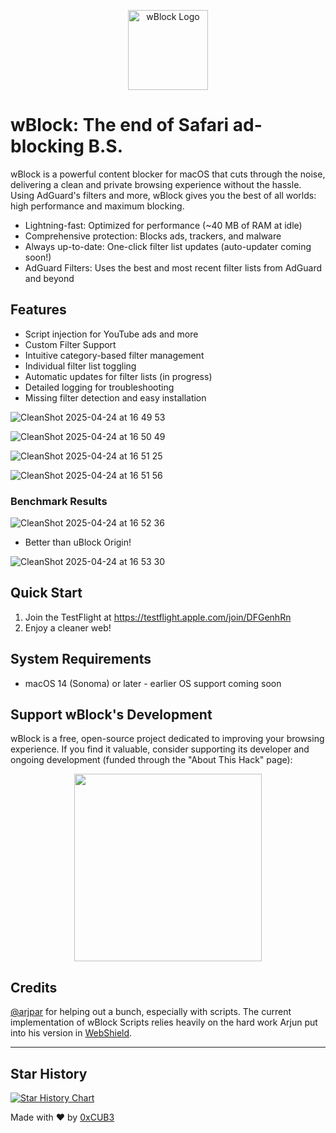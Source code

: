 <p align="center">
  <img src="https://github.com/user-attachments/assets/cf640d7c-7713-450c-9463-ac75ed4a9c36" alt="wBlock Logo" width="128"/>
</p>

# wBlock: The end of Safari ad-blocking B.S.

wBlock is a powerful content blocker for macOS that cuts through the noise, delivering a clean and private browsing experience without the hassle. Using AdGuard's filters and more, wBlock gives you the best of all worlds: high performance and maximum blocking. 

- Lightning-fast: Optimized for performance (~40 MB of RAM at idle)
- Comprehensive protection: Blocks ads, trackers, and malware
- Always up-to-date: One-click filter list updates (auto-updater coming soon!)
- AdGuard Filters: Uses the best and most recent filter lists from AdGuard and beyond

## Features

- Script injection for YouTube ads and more
- Custom Filter Support
- Intuitive category-based filter management
- Individual filter list toggling
- Automatic updates for filter lists (in progress)
- Detailed logging for troubleshooting
- Missing filter detection and easy installation

![CleanShot 2025-04-24 at 16 49 53](https://github.com/user-attachments/assets/a37e03b0-68d6-4a4b-b00a-f88da28f144c)

![CleanShot 2025-04-24 at 16 50 49](https://github.com/user-attachments/assets/5efff737-7e93-4814-905b-ceb452311582)

![CleanShot 2025-04-24 at 16 51 25](https://github.com/user-attachments/assets/bc42f31d-a313-4216-a656-220479a259e2)

![CleanShot 2025-04-24 at 16 51 56](https://github.com/user-attachments/assets/e777e966-1c9e-48ad-913b-871823816cc4)


### Benchmark Results

![CleanShot 2025-04-24 at 16 52 36](https://github.com/user-attachments/assets/d83e7bad-6240-46e7-94d3-cf7af8be51c5)
* Better than uBlock Origin!

![CleanShot 2025-04-24 at 16 53 30](https://github.com/user-attachments/assets/5504f841-e6fb-4359-9074-7d0fc23d5c48)


## Quick Start

1. Join the TestFlight at https://testflight.apple.com/join/DFGenhRn
2. Enjoy a cleaner web!

## System Requirements

- macOS 14 (Sonoma) or later - earlier OS support coming soon

## Support wBlock's Development

wBlock is a free, open-source project dedicated to improving your browsing experience. If you find it valuable, consider supporting its developer and ongoing development (funded through the "About This Hack" page):

<p align="center">
  <a href="https://opencollective.com/about-this-hack" target="_blank">
    <img src="https://opencollective.com/about-this-hack/donate/button@2x.png?color=blue" width=300 />
  </a>
</p>

## Credits
[@arjpar](https://github.com/arjpar) for helping out a bunch, especially with scripts. The current implementation of wBlock Scripts relies heavily on the hard work Arjun put into his version in [WebShield](https://github.com/arjpar/WebShield). 

---

## Star History

[![Star History Chart](https://api.star-history.com/svg?repos=0xCUB3/wBlock&type=Date)](https://star-history.com/#0xCUB3/wBlock&Date)

Made with ❤️ by [0xCUB3](https://github.com/0xCUB3)

